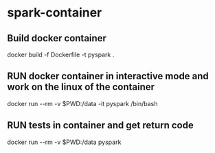 # spark-container


## Build docker container
docker build -f Dockerfile -t pyspark .

## RUN docker container in interactive mode and work on the linux of the container
docker run --rm -v $PWD:/data -it pyspark /bin/bash

## RUN tests in container and get return code
docker run --rm -v $PWD:/data pyspark
